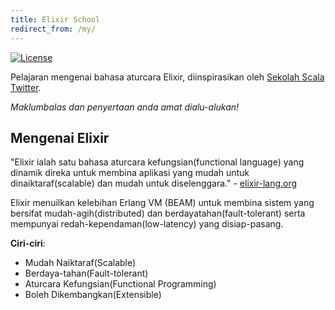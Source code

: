 ```yaml
---
title: Elixir School
redirect_from: /my/
---
```


[![License](//img.shields.io/badge/license-MIT-brightgreen.svg)](http://opensource.org/licenses/MIT)

Pelajaran mengenai bahasa aturcara Elixir, diinspirasikan oleh [Sekolah Scala Twitter](http://twitter.github.io/scala_school/).

_Maklumbalas dan penyertaan anda amat dialu-alukan!_

## Mengenai Elixir

"Elixir ialah satu bahasa aturcara kefungsian(functional language) yang dinamik direka untuk membina aplikasi yang mudah untuk dinaiktaraf(scalable) dan mudah untuk diselenggara." - [elixir-lang.org](http://elixir-lang.org/)

Elixir menuilkan kelebihan Erlang VM (BEAM) untuk membina sistem yang bersifat mudah-agih(distributed) dan berdayatahan(fault-tolerant) serta mempunyai redah-kependaman(low-latency) yang disiap-pasang.

__Ciri-ciri__:

+ Mudah Naiktaraf(Scalable)
+ Berdaya-tahan(Fault-tolerant)
+ Aturcara Kefungsian(Functional Programming)
+ Boleh Dikembangkan(Extensible)
